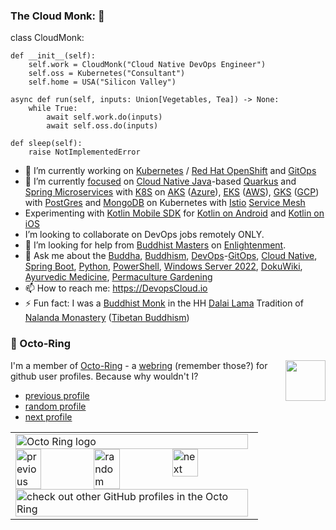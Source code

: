### The Cloud Monk: 👋

class CloudMonk:

	def __init__(self):
		self.work = CloudMonk("Cloud Native DevOps Engineer")
		self.oss = Kubernetes("Consultant")
		self.home = USA("Silicon Valley")

	async def run(self, inputs: Union[Vegetables, Tea]) -> None:
		while True:
			await self.work.do(inputs)
			await self.oss.do(inputs)
		
	def sleep(self):
		raise NotImplementedError

- 🔭 I’m currently working on [Kubernetes](https://DevopsCloud.io/doku.php?id=Kubernetes) / [Red Hat OpenShift](https://DevopsCloud.io/doku.php?id=Red_Hat_OpenShift)  and [GitOps](https://DevopsCloud.io/doku.php?id=GitOps)
- 🌱 I’m currently [focused](https://DevopsCloud.io/doku.php?id=focused) on [Cloud Native Java](https://DevopsCloud.io/doku.php?id=Cloud_Native_Java)-based [Quarkus](https://DevopsCloud.io/doku.php?id=Quarkus) and [Spring Microservices](https://DevopsCloud.io/doku.php?id=Spring_Microservices) with [K8S](https://DevopsCloud.io/doku.php?id=K8S]) on [AKS](https://DevopsCloud.io/doku.php?id=AKS) ([Azure](https://DevopsCloud.io/doku.php?id=Azure)), [EKS](https://DevopsCloud.io/doku.php?id=EKS) ([AWS](https://DevopsCloud.io/doku.php?id=AWS)), [GKS](https://DevopsCloud.io/doku.php?id=GKS) ([GCP](https://DevopsCloud.io/doku.php?id=GCP)) with [PostGres](https://DevopsCloud.io/doku.php?id=PostGres) and [MongoDB](https://DevopsCloud.io/doku.php?id=MongoDB) on Kubernetes with [Istio](https://DevopsCloud.io/doku.php?id=Istio) [Service Mesh](https://DevopsCloud.io/doku.php?id=Service_Mesh)
- Experimenting with [Kotlin Mobile SDK](https://DevopsCloud.io/doku.php?id=Kotlin_Mobile_SDK) for [Kotlin on Android](https://DevopsCloud.io/doku.php?id=Kotlin_on_Android) and [Kotlin on iOS](https://DevopsCloud.io/doku.php?id=Kotlin_on_iOS)
- I’m looking to collaborate on DevOps jobs remotely ONLY.
- 🤔 I’m looking for help from [Buddhist Masters](https://DevopsCloud.io/doku.php?id=Buddhist_Masters) on [Enlightenment](https://DevopsCloud.io/doku.php?id=enlightenment).
- 💬 Ask me about the [Buddha](https://DevopsCloud.io/doku.php?id=Buddha), [Buddhism](https://DevopsCloud.io/doku.php?id=Buddhism), [DevOps](https://DevopsCloud.io/doku.php?id=DevOps)-[GitOps](https://DevopsCloud.io/doku.php?id=GitOps), [Cloud Native](https://DevopsCloud.io/doku.php?id=Cloud_Native), [Spring Boot](https://DevopsCloud.io/doku.php?id=Spring_Boot), [Python](https://DevopsCloud.io/doku.php?id=Python), [PowerShell](https://DevopsCloud.io/doku.php?id=PowerShell), [Windows Server 2022](https://DevopsCloud.io/doku.php?id=Windows_Server_2022), [DokuWiki](https://github.com/splitbrain/dokuwiki), [Ayurvedic Medicine](https://DevopsCloud.io/doku.php?id=Ayurvedic_Medicine), [Permaculture Gardening](https://DevopsCloud.io/doku.php?id=Permaculture_Gardening)
- 📫 How to reach me: https://DevopsCloud.io
- ⚡ Fun fact: I was a [Buddhist Monk](https://DevopsCloud.io/doku.php?id=Buddhist%Monk) in the HH [Dalai Lama](https://DevopsCloud.io/doku.php?id=Dalai_Lama) Tradition of [Nalanda Monastery](https://DevopsCloud.io/doku.php?id=Nalanda_Monastery) ([Tibetan Buddhism](https://DevopsCloud.io/doku.php?id=Tibetan_Buddhism))

### :octopus: Octo-Ring

<img width="64" height="65" src="https://octo-ring.com/static/img/octo.png" align="right" alt="">

I'm a member of [Octo-Ring](https://octo-ring.com/) - a [webring](https://DevopsCloud.io/doku.php?id=web-ring) (remember those?) for github user profiles. Because why wouldn't I? 

* [previous profile](https://octo-ring.com/p/splitbrain/prev)
* [random profile](https://octo-ring.com/p/splitbrain/random)
* [next profile](https://octo-ring.com/p/splitbrain/next)

<table><tbody><tr><td><a href="https://octo-ring.com/"><img src="https://octo-ring.com/static/img/widget/top.png" width="99%" alt="Octo Ring logo" align="top"></a><br><a href="https://octo-ring.com/p/AzureCloudMonk/prev"><img src="https://octo-ring.com/static/img/widget/prev.png" width="33%" alt="previous" align="top" title="previous profile"></a><a href="https://octo-ring.com/p/AzureCloudMonk/random"><img src="https://octo-ring.com/static/img/widget/random.png" width="33%" alt="random" align="top" title="random profile"></a><a href="https://octo-ring.com/p/AzureCloudMonk/next"><img src="https://octo-ring.com/static/img/widget/next.png" width="33%" alt="next" align="top" title="next profile"></a><br><a href="https://octo-ring.com/"><img src="https://octo-ring.com/static/img/widget/bottom.png" width="99%" alt="check out other GitHub profiles in the Octo Ring" align="top"></a></td></tr></tbody></table>
